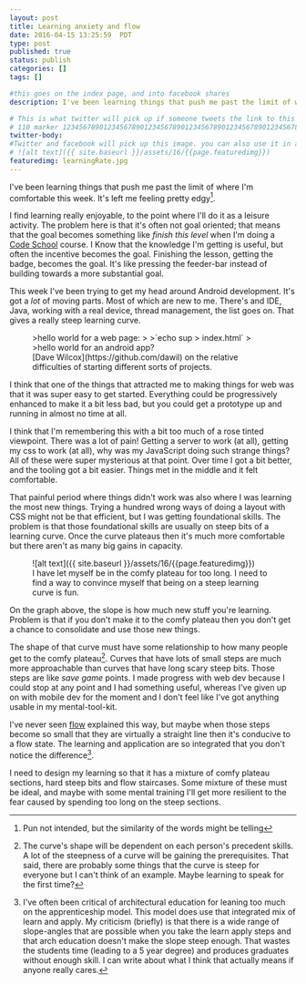 ```yaml
---
layout: post
title: Learning anxiety and flow
date: 2016-04-15 13:25:59  PDT
type: post
published: true
status: publish
categories: []
tags: []

#this goes on the index page, and into facebook shares
description: I've been learning things that push me past the limit of where I'm comfortable this week. It's left me feeling pretty edgy.

# This is what twitter will pick up if someone tweets the link to this page 
# 110 marker 1234567890123456789012345678901234567890123456789012345678901234567890123456789012345678901234567890123456789
twitter-body:
#Twitter and facebook will pick up this image. you can also use it in a post with:
# ![alt text]({{ site.baseurl }}/assets/16/{{page.featuredimg}}) 
featuredimg: learningRate.jpg
---
```


I've been learning things that push me past the limit of where I'm comfortable this week. It's left me feeling pretty edgy[^1]. 

I find learning really enjoyable, to the point where I'll do it as a leisure activity. The problem here is that it's often not goal oriented; that means that the goal becomes something like _finish this level_ when I'm doing a [Code School]() course. I Know that the knowledge I'm getting is useful, but often the incentive becomes the goal. Finishing the lesson, getting the badge, becomes the goal. It's like pressing the feeder-bar instead of building towards a more substantial goal.

This week I've been trying to get my head around Android development. It's got a _lot_ of moving parts. Most of which are new to me. There's and IDE, Java, working with a real device, thread management, the list goes on. That gives a really steep learning curve.

<figure class="half-width right">
>hello world for a web page:
>
>`echo sup > index.html`
>
>hello world for an android app?
<figcaption>
[Dave Wilcox](https://github.com/dawil) on the relative difficulties of starting different sorts of projects.
</figcaption>
</figure>

I think that one of the things that attracted me to making things for web was that it was super easy to get started. Everything could be progressively enhanced to make it a bit less bad, but you could get a prototype up and running in almost no time at all.

I think that I'm remembering this with a bit too much of a rose tinted viewpoint. There was a lot of pain! Getting a server to work (at all), getting my css to work (at all), why was my JavaScript doing such strange things? All of these were super mysterious at that point. Over time I got a bit better, and the tooling got a bit easier. Things met in the middle and it felt comfortable.

That painful period where things didn't work was also where I was learning the most new things. Trying a hundred wrong ways of doing a layout with CSS might not be that efficient, but I was getting foundational skills. The problem is that those foundational skills are usually on steep bits of a learning curve. Once the curve plateaus then it's much more comfortable but there aren't as many big gains in capacity.

<figure>
![alt text]({{ site.baseurl }}/assets/16/{{page.featuredimg}}) 
<figcaption>
I have let myself be in the comfy plateau for too long. I need to find a way to convince myself that being on a steep learning curve is fun.
</figcaption>
</figure>

On the graph above, the slope is how much new stuff you're learning. Problem is that if you don't make it to the comfy plateau then you don't get a chance to consolidate and use those new things. 

The shape of that curve must have some relationship to how many people get to the comfy plateau[^2]. Curves that have lots of small steps are much more approachable than curves that have long scary steep bits. Those steps are like _save game_ points. I made progress with web dev because I could stop at any point and I had something useful, whereas I've given up on with mobile dev for the moment and I don't feel like I've got anything usable in my mental-tool-kit.

I've never seen [flow](https://en.wikipedia.org/wiki/Flow_(psychology)) explained this way, but maybe when those steps become so small that they are virtually a straight line then it's conducive to a flow state. The learning and application are so integrated that you don't notice the difference[^3].

I need to design my learning so that it has a mixture of comfy plateau sections, hard steep bits and flow staircases. Some mixture of these must be ideal, and maybe with some mental training I'll get more resilient to the fear caused by spending too long on the steep sections.

[^1]: Pun not intended, but the similarity of the words might be telling

[^2]: The curve's shape will be dependent on each person's precedent skills. A lot of the steepness of a curve will be gaining the prerequisites. That said, there are probably some things that the curve is steep for everyone but I can't think of an example. Maybe learning to speak for the first time?

[^3]: I've often been critical of architectural education for leaning too much on the apprenticeship model. This model does use that integrated mix of learn and apply. My criticism (briefly) is that there is a wide range of slope-angles that are possible when you take the learn apply steps and that arch education doesn't make the slope steep enough. That wastes the students time (leading to a 5 year degree) and produces graduates without enough skill. I can write about what I think that actually means if anyone really cares.